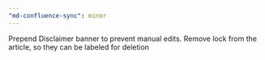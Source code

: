 ```yaml
---
"md-confluence-sync": minor
---
```


Prepend Disclaimer banner to prevent manual edits. Remove lock from the article,
so they can be labeled for deletion
